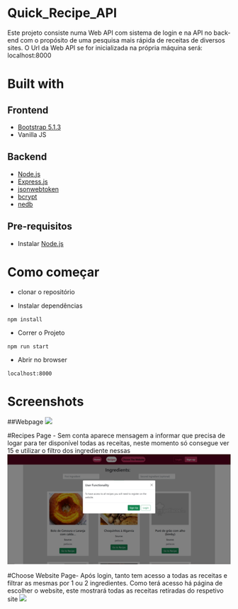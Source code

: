 # Quick_Recipe_API


Este projeto consiste numa Web API com sistema de login e na API no back-end com o propósito de uma pesquisa mais rápida de receitas de diversos sites.
O Url da Web API se for inicializada na própria máquina será: localhost:8000 

# Built with

## Frontend
- [Bootstrap 5.1.3](https://getbootstrap.com/)
- Vanilla JS

## Backend
- [Node.js](https://nodejs.org/en/)
- [Express.js](https://expressjs.com/)
- [jsonwebtoken](https://www.npmjs.com/package/jsonwebtoken)
- [bcrypt](https://www.npmjs.com/package/bcrypt)
- [nedb](https://www.npmjs.com/package/nedb)

## Pre-requisitos
- Instalar [Node.js](https://nodejs.org/en/)

# Como começar
- clonar o repositório

- Instalar dependências
```
npm install
```
- Correr o Projeto
```
npm run start
```
- Abrir no browser
```
localhost:8000
```
# Screenshots
##Webpage
![](images/HomePage.png)

#Recipes Page - Sem conta aparece mensagem a informar que precisa de logar para ter disponível todas as receitas, neste momento só consegue ver 15 e utilizar o filtro dos ingrediente nessas 
![](images/Recipes.png)

#Choose Website Page- Após login, tanto tem acesso a todas as receitas e filtrar as mesmas por 1 ou 2 ingredientes. Como terá acesso há página de escolher o website, este mostrará todas as receitas retiradas do respetivo site
![](images/websie.png)
